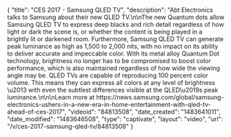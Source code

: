 {
    "title": "CES 2017 - Samsung QLED TV",
    "description": "Abt Electronics talks to Samsung about their new QLED TV.\n\nThe new Quantum dots allow Samsung QLED TV to express deep blacks and rich detail regardless of how light or dark the scene is, or whether the content is being played in a brightly lit or darkened room. Furthermore, Samsung QLED TV can generate peak luminance as high as 1,500 to 2,000 nits, with no impact on its ability to deliver accurate and impeccable color. With its metal alloy Quantum Dot technology, brightness no longer has to be compromised to boost color performance, which is also maintained regardless of how wide the viewing angle may be. QLED TVs are capable of reproducing 100 percent color volume. This means they can express all colors at any level of brightness \u2013 with even the subtlest differences visible at the QLED\u2019s peak luminance.\n\n\nLearn more at https:\/\/news.samsung.com\/global\/samsung-electronics-ushers-in-a-new-era-in-home-entertainment-with-qled-tv-ahead-of-ces-2017",
    "videoid": "84813508",
    "date_created": "1483641011",
    "date_modified": "1483646508",
    "type": "captivate",
    "layout": "video",
    "url": "\/v\/ces-2017-samsung-qled-tv\/84813508"
}